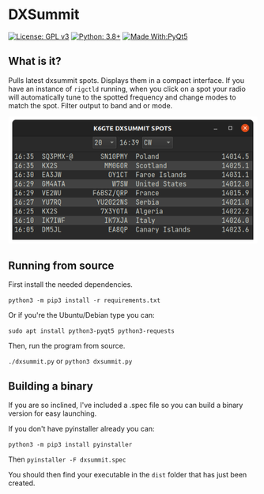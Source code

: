 # DXSummit
[![License: GPL v3](https://img.shields.io/badge/License-GPLv3-blue.svg)](https://www.gnu.org/licenses/gpl-3.0)  [![Python: 3.8+](https://img.shields.io/badge/python-3.8+-blue.svg)](https://www.python.org/downloads/)  [![Made With:PyQt5](https://img.shields.io/badge/Made%20with-PyQt5-red)](https://pypi.org/project/PyQt5/)

## What is it?

Pulls latest dxsummit spots. Displays them in a compact interface. If you have an instance of `rigctld` running, when you click on a spot your radio will automatically tune to the spotted frequency and change modes to match the spot.   Filter output to band and or mode.

![screenshot](pic/screen.png)

## Running from source

First install the needed dependencies.

`python3 -m pip3 install -r requirements.txt`

Or if you're the Ubuntu/Debian type you can:

`sudo apt install python3-pyqt5 python3-requests`

Then, run the program from source.

`./dxsummit.py` or `python3 dxsummit.py`

## Building a binary

If you are so inclined, I've included a .spec file so you can build a binary version for easy launching.

If you don't have pyinstaller already you can:

`python3 -m pip3 install pyinstaller`

Then `pyinstaller -F dxsummit.spec`

You should then find your executable in the `dist` folder that has just been created.

